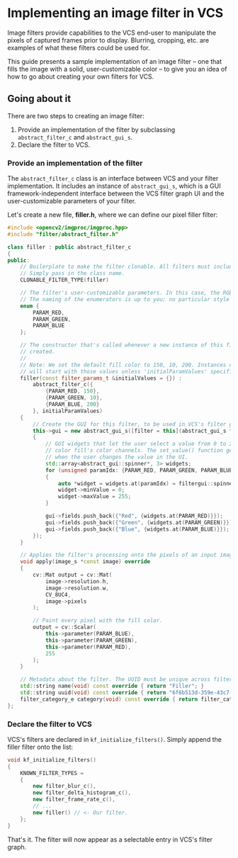 # Implementing an image filter in VCS

Image filters provide capabilities to the VCS end-user to manipulate the pixels of captured frames prior to display. Blurring, cropping, etc. are examples of what these filters could be used for.

This guide presents a sample implementation of an image filter &ndash; one that fills the image with a solid, user-customizable color &ndash; to give you an idea of how to go about creating your own filters for VCS.

## Going about it

There are two steps to creating an image filter:

1. Provide an implementation of the filter by subclassing `abstract_filter_c` and `abstract_gui_s`.
2. Declare the filter to VCS.

### Provide an implementation of the filter

The `abstract_filter_c` class is an interface between VCS and your filter implementation. It includes an instance of `abstract_gui_s`, which is a GUI framework-independent interface between the VCS filter graph UI and the user-customizable parameters of your filter.

Let's create a new file, **filler.h**, where we can define our pixel filler filter:

```cpp
#include <opencv2/imgproc/imgproc.hpp>
#include "filter/abstract_filter.h"

class filler : public abstract_filter_c
{
public:
    // Boilerplate to make the filter clonable. All filters must include this line.
    // Simply pass in the class name.
    CLONABLE_FILTER_TYPE(filler)

    // The filter's user-customizable parameters. In this case, the RGB fill color.
    // The naming of the enumerators is up to you; no particular style is required.
    enum {
        PARAM_RED,
        PARAM_GREEN,
        PARAM_BLUE
    };

    // The constructor that's called whenever a new instance of this filter is
    // created.
    // 
    // Note: We set the default fill color to 150, 10, 200. Instances of the filter
    // will start with those values unless 'initialParamValues' specifies otherwise.
    filler(const filter_params_t &initialValues = {}) :
        abstract_filter_c({
            {PARAM_RED, 150},
            {PARAM_GREEN, 10},
            {PARAM_BLUE, 200}
        }, initialParamValues)
    {
        // Create the GUI for this filter, to be used in VCS's filter graph.
        this->gui = new abstract_gui_s([filter = this](abstract_gui_s *const gui)
        {
            // GUI widgets that let the user select a value from 0 to 255 for the
            // color fill's color channels. The set_value() function gets called
            // when the user changes the value in the UI.
            std::array<abstract_gui::spinner*, 3> widgets;
            for (unsigned paramIdx: {PARAM_RED, PARAM_GREEN, PARAM_BLUE})
            {
                auto *widget = widgets.at(paramIdx) = filtergui::spinner(filter, paramIdx);
                widget->minValue = 0;
                widget->maxValue = 255;
            }

            gui->fields.push_back({"Red", {widgets.at(PARAM_RED)}});
            gui->fields.push_back({"Green", {widgets.at(PARAM_GREEN)}});
            gui->fields.push_back({"Blue", {widgets.at(PARAM_BLUE)}});
        });
    }

    // Applies the filter's processing onto the pixels of an input image.
    void apply(image_s *const image) override
    {
        cv::Mat output = cv::Mat(
            image->resolution.h,
            image->resolution.w,
            CV_8UC4,
            image->pixels
        );

        // Paint every pixel with the fill color.
        output = cv::Scalar(
            this->parameter(PARAM_BLUE),
            this->parameter(PARAM_GREEN),
            this->parameter(PARAM_RED),
            255
        );
    }

    // Metadata about the filter. The UUID must be unique across filters.
    std::string name(void) const override { return "Filler"; }
    std::string uuid(void) const override { return "6f6b513d-359e-43c7-8de5-de29b1559d10"; }
    filter_category_e category(void) const override { return filter_category_e::reduce; }
};
```

### Declare the filter to VCS

VCS's filters are declared in `kf_initialize_filters()`. Simply append the filler filter onto the list:

```cpp
void kf_initialize_filters()
{
    KNOWN_FILTER_TYPES =
    {
        new filter_blur_c(),
        new filter_delta_histogram_c(),
        new filter_frame_rate_c(),
        // ...
        new filler() // <- Our filter.
    };
}
```

That's it. The filter will now appear as a selectable entry in VCS's filter graph.
